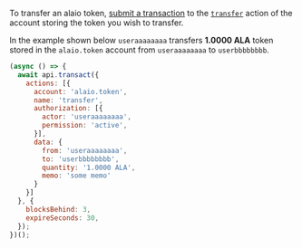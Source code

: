 To transfer an alaio token, [submit a transaction](01_how-to-submit-a-transaction.md) to the [`transfer`](https://github.com/ALAIO/alaio.contracts/blob/52fbd4ac7e6c38c558302c48d00469a4bed35f7c/contracts/alaio.token/include/alaio.token/alaio.token.hpp#L83) action of the account storing the token you wish to transfer.

In the example shown below `useraaaaaaaa` transfers **1.0000 ALA** token stored in the `alaio.token` account from `useraaaaaaaa` to `userbbbbbbbb`.
```javascript
(async () => {
  await api.transact({
    actions: [{
      account: 'alaio.token',
      name: 'transfer',
      authorization: [{
        actor: 'useraaaaaaaa',
        permission: 'active',
      }],
      data: {
        from: 'useraaaaaaaa',
        to: 'userbbbbbbbb',
        quantity: '1.0000 ALA',
        memo: 'some memo'
      }
    }]
  }, {
    blocksBehind: 3,
    expireSeconds: 30,
  });
})();
```